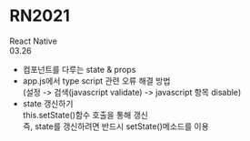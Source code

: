 # RN2021
React Native<br>
03.26
- 컴포넌트를 다루는 state & props<br>
- app.js에서 type script 관련 오류 해결 방법<br>
 (설정 -> 검색(javascript validate) -> javascript 항목 disable)
- state 갱신하기 <br>
  this.setState()함수 호출을 통해 갱신<br>
  즉, state를 갱신하려면 반드시 setState()메소드를 이용
